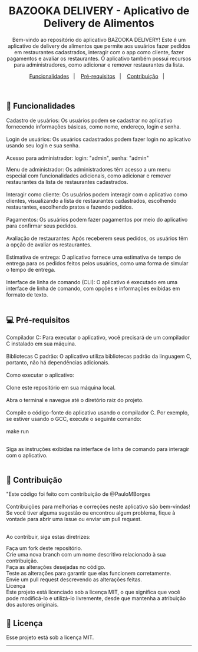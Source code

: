 <h1 align="center"> BAZOOKA DELIVERY - Aplicativo de Delivery de Alimentos
 </h1>

<p align="center">
Bem-vindo ao repositório do aplicativo BAZOOKA DELIVERY! Este é um aplicativo de delivery de alimentos que permite aos usuários fazer pedidos em restaurantes cadastrados, interagir com o app como cliente, fazer pagamentos e avaliar os restaurantes. O aplicativo também possui recursos para administradores, como adicionar e remover restaurantes da lista.

</p>

<p align="center">
  <a href="#-funcionalidades">Funcionalidades</a>&nbsp;&nbsp;&nbsp;|&nbsp;&nbsp;&nbsp;
  <a href="#-pré-requisitos">Pré-requisitos</a>&nbsp;&nbsp;&nbsp;|&nbsp;&nbsp;&nbsp;
  <a href="#-contribuição">Contribuição</a>&nbsp;&nbsp;&nbsp;|&nbsp;&nbsp;&nbsp;
</p>

<br>

## 🚀 Funcionalidades


Cadastro de usuários: Os usuários podem se cadastrar no aplicativo fornecendo informações básicas, como nome, endereço, login e senha. <br><br>
Login de usuários: Os usuários cadastrados podem fazer login no aplicativo usando seu login e sua senha. <br><br>
Acesso para administrador: login: "admin", senha: "admin"

Menu de administrador: Os administradores têm acesso a um menu especial com funcionalidades adicionais, como adicionar e remover restaurantes da lista de restaurantes cadastrados. <br><br>
Interagir como cliente: Os usuários podem interagir com o aplicativo como clientes, visualizando a lista de restaurantes cadastrados, escolhendo restaurantes, escolhendo pratos e fazendo pedidos. <br><br>
Pagamentos: Os usuários podem fazer pagamentos por meio do aplicativo para confirmar seus pedidos. <br><br>
Avaliação de restaurantes: Após receberem seus pedidos, os usuários têm a opção de avaliar os restaurantes. <br><br>
Estimativa de entrega: O aplicativo fornece uma estimativa de tempo de entrega para os pedidos feitos pelos usuários, como uma forma de simular o tempo de entrega. <br><br>
Interface de linha de comando (CLI): O aplicativo é executado em uma interface de linha de comando, com opções e informações exibidas em formato de texto. <br><br>


## 💻 Pré-requisitos

Compilador C: Para executar o aplicativo, você precisará de um compilador C instalado em sua máquina. <br><br>
Bibliotecas C padrão: O aplicativo utiliza bibliotecas padrão da linguagem C, portanto, não há dependências adicionais. <br><br>
Como executar o aplicativo: <br><br>
Clone este repositório em sua máquina local. <br><br>
Abra o terminal e navegue até o diretório raiz do projeto. <br><br>
Compile o código-fonte do aplicativo usando o compilador C. Por exemplo, se estiver usando o GCC, execute o seguinte comando: <br><br>
make run <br><br>

Siga as instruções exibidas na interface de linha de comando para interagir com o aplicativo. <br><br>

## 🔖 Contribuição

"Este código foi feito com contribuição de @PauloMBorges <br><br>
Contribuições para melhorias e correções neste aplicativo são bem-vindas! Se você tiver alguma sugestão ou encontrou algum problema, fique à vontade para abrir uma issue ou enviar um pull request. <br><br>

Ao contribuir, siga estas diretrizes: <br>

Faça um fork deste repositório. <br>
Crie uma nova branch com um nome descritivo relacionado à sua contribuição. <br>
Faça as alterações desejadas no código. <br>
Teste as alterações para garantir que elas funcionem corretamente. <br>
Envie um pull request descrevendo as alterações feitas. <br>
Licença <br>
Este projeto está licenciado sob a licença MIT, o que significa que você pode modificá-lo e utilizá-lo livremente, desde que mantenha a atribuição dos autores originais. <br>


## :memo: Licença

Esse projeto está sob a licença MIT.

---
 
